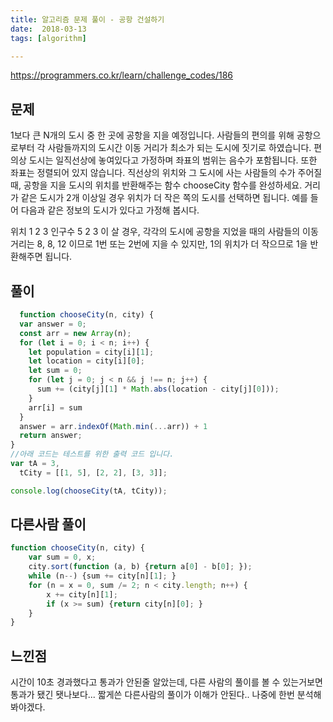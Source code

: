 ```yaml
---
title: 알고리즘 문제 풀이 - 공항 건설하기
date:  2018-03-13
tags: [algorithm]

---
```

https://programmers.co.kr/learn/challenge_codes/186

## 문제
1보다 큰 N개의 도시 중 한 곳에 공항을 지을 예정입니다. 사람들의 편의를 위해 공항으로부터 각 사람들까지의 도시간 이동 거리가 최소가 되는 도시에 짓기로 하였습니다. 편의상 도시는 일직선상에 놓여있다고 가정하며 좌표의 범위는 음수가 포함됩니다. 또한 좌표는 정렬되어 있지 않습니다. 직선상의 위치와 그 도시에 사는 사람들의 수가 주어질 때, 공항을 지을 도시의 위치를 반환해주는 함수 chooseCity 함수를 완성하세요. 거리가 같은 도시가 2개 이상일 경우 위치가 더 작은 쪽의 도시를 선택하면 됩니다. 예를 들어 다음과 같은 정보의 도시가 있다고 가정해 봅시다.

위치	1	2	3
인구수	5	2	3
이 살 경우, 각각의 도시에 공항을 지었을 때의 사람들의 이동 거리는 8, 8, 12 이므로 1번 또는 2번에 지을 수 있지만, 1의 위치가 더 작으므로 1을 반환해주면 됩니다.

## 풀이

```javascript
  function chooseCity(n, city) {
  var answer = 0;
  const arr = new Array(n);
  for (let i = 0; i < n; i++) {
    let population = city[i][1];
    let location = city[i][0];
    let sum = 0;
    for (let j = 0; j < n && j !== n; j++) {
      sum += (city[j][1] * Math.abs(location - city[j][0]));
    }
    arr[i] = sum
  }
  answer = arr.indexOf(Math.min(...arr)) + 1
  return answer;
}
//아래 코드는 테스트를 위한 출력 코드 입니다.
var tA = 3,
  tCity = [[1, 5], [2, 2], [3, 3]];

console.log(chooseCity(tA, tCity));
```

## 다른사람 풀이
```js
function chooseCity(n, city) {
    var sum = 0, x;
    city.sort(function (a, b) {return a[0] - b[0]; });
    while (n--) {sum += city[n][1]; }
    for (n = x = 0, sum /= 2; n < city.length; n++) {
        x += city[n][1];
        if (x >= sum) {return city[n][0]; }
    }
}
```

## 느낀점
시간이 10초 경과했다고 통과가 안된줄 알았는데, 다른 사람의 풀이를 볼 수 있는거보면 통과가 됐긴 됏나보다...
짧게쓴 다른사람의 풀이가 이해가 안된다.. 나중에 한번 분석해봐야겠다.